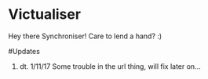 # Victualiser
Hey there Synchroniser! Care to lend a hand? :)

#Updates

1. dt. 1/11/17
  Some trouble in the url thing, will fix later on...
